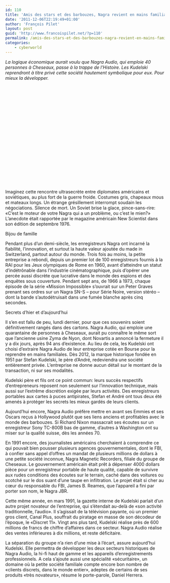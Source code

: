 ```yaml
---
id: 110
title: 'Amis des stars et des barbouzes, Nagra revient en mains familiales'
date: '2011-12-06T22:19:49+01:00'
author: 'François Pilet'
layout: post
guid: 'http://www.francoispilet.net/?p=110'
permalink: /amis-des-stars-et-des-barbouzes-nagra-revient-en-mains-familiales/
categories:
    - cyberworld
---
```


*La logique économique aurait voulu que Nagra Audio, qui emploie 40 personnes à Cheseaux, passe à la trappe de l’Histoire. Les Kudelski reprendront à titre privé cette société hautement symbolique pour eux. Pour mieux la développer.*  
  
<object height="315" width="420"><param name="movie" value="http://www.youtube.com/v/MA2KmJMKFrQ?version=3&hl=fr_FR&rel=0"></param><param name="allowFullScreen" value="true"></param><param name="allowscriptaccess" value="always"></param></object>

Imaginez cette rencontre ultrasecrète entre diplomates américains et soviétiques, au plus fort de la guerre froide. Costumes gris, chapeaux mous et mateaux longs. Un étrange grésillement interrompt soudain les négociations. Silence de mort. Un Soviet brise la glace, pince-sans-rire: «C’est le moteur de votre Nagra qui a un problème, ou c’est le mien?» L’anecdote était rapportée par le magazine américain New Scientist dans son édition de septembre 1976.

Bijou de famille

Pendant plus d’un demi-siècle, les enregistreurs Nagra ont incarné la fiabilité, l’innovation, et surtout la haute valeur ajoutée du made in Switzerland, partout autour du monde. Trois fois au moins, la petite entreprise a rebondi, depuis un premier lot de 100 enregistreurs fournis à la RAI pour les Jeux olympiques de Rome en 1960, avant d’atteindre un statut d’indétrônable dans l’industrie cinématographique, puis d’opérer une percée aussi discrète que lucrative dans le monde des espions et des enquêtes sous couverture. Pendant sept ans, de 1966 à 1973, chaque épisode de la série «Mission Impossible» s’ouvrait sur un Peter Graves prenant ses ordres sur un Nagra SN-S – pour Série Noire, version stéréo – dont la bande s’autodétruisait dans une fumée blanche après cinq secondes.

Secrets d’hier et d’aujourd’hui

Il s’en est fallu de peu, lundi dernier, pour que ces souvenirs soient définitivement rangés dans des cartons. Nagra Audio, qui emploie une quarantaine de personnes à Cheseaux, aurait pu connaître le même sort que l’ancienne usine Zyma de Nyon, dont Novartis a annoncé la fermeture il y a dix jours, après 94 ans d’existence. Au lieu de cela, les Kudelski ont choisi d’extraire Nagra Audio de leur entreprise cotée en Bourse pour la reprendre en mains familiales. Dès 2012, la marque historique fondée en 1951 par Stefan Kudelski, le père d’André, redeviendra une société entièrement privée. L’entreprise ne donne aucun détail sur le montant de la transaction, ni sur ses modalités.

Kudelski père et fils ont ce point commun: leurs succès respectifs d’entrepreneurs reposent non seulement sur l’innovation technique, mais aussi sur l’extrême discrétion exigée par leurs activités. Des enregistreurs portables aux cartes à puces antipirates, Stefan et André ont tous deux été amenés à protéger les secrets les mieux gardés de leurs clients.

Aujourd’hui encore, Nagra Audio préfère mettre en avant ses Emmies et ses Oscars reçus à Hollywood plutôt que ses liens anciens et profitables avec le monde des barbouzes. Si Richard Nixon massacrait ses écoutes sur un enregistreur Sony TC-800B bas de gamme, d’autres à Washington ont su miser sur la qualité suisse, dès les années 70.

En 1991 encore, des journalistes américains cherchaient à comprendre ce qui pouvait bien pousser plusieurs agences gouvernementales, dont le FBI, à confier sans appel d’offres un mandat de plusieurs millions de dollars à une petite société inconnue, Nagra Magnetic Recorders, filiale du groupe de Cheseaux. Le gouvernement américain était prêt à dépenser 4000 dollars pièce pour un enregistreur portable de haute qualité, capable de survivre aux rudes conditions des écoutes sur le terrain, caché dans des voitures ou scotché sur le dos suant d’une taupe en infiltration. Le projet était si cher au cœur du responsable du FBI, James B. Reames, que l’appareil a fini par porter son nom, le Nagra JBR.

Cette même année, en mars 1991, la gazette interne de Kudelski parlait d’un autre projet novateur de l’entreprise, qui s’étendait au-delà de «son activité traditionnelle, l’audio». Il s’agissait de la télévision payante, où un premier gros client, Canal Plus, souffrait du piratage en masse de son décodeur de l’époque, le «Discret 11». Vingt ans plus tard, Kudelski réalise près de 600 millions de francs de chiffre d’affaires dans ce secteur. Nagra Audio réalise des ventes inférieures à dix millions, et reste déficitaire.

La séparation du groupe n’a rien d’une mise à l’écart, assure aujourd’hui Kudelski. Elle permettra de développer les deux secteurs historiques de Nagra Audio, la hi-fi haut de gamme et les appareils d’enregistrements professionnels. A cela s’ajoute aussi une spécialité «sécuritaire», un domaine où la petite société familiale compte encore bon nombre de «clients discrets, dans le monde entier», adeptes de certains de ses produits «très novateurs», résume le porte-parole, Daniel Herrera.